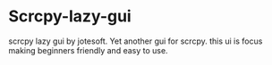 # Scrcpy-lazy-gui
scrcpy lazy gui by jotesoft. Yet another gui for scrcpy. this ui is focus making beginners friendly and easy to use.
